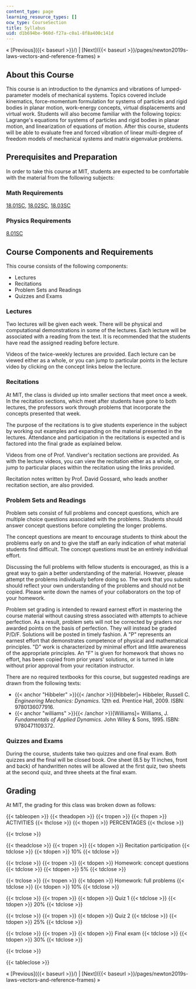 ```yaml
---
content_type: page
learning_resource_types: []
ocw_type: CourseSection
title: Syllabus
uid: d1b694be-960d-f27a-c0a1-8f8a400c141d
---
```


« [Previous]({{< baseurl >}}/) | [Next]({{< baseurl >}}/pages/newton2019s-laws-vectors-and-reference-frames) »

About this Course
-----------------

This course is an introduction to the dynamics and vibrations of lumped-parameter models of mechanical systems. Topics covered include kinematics, force-momentum formulation for systems of particles and rigid bodies in planar motion, work-energy concepts, virtual displacements and virtual work. Students will also become familiar with the following topics: Lagrange's equations for systems of particles and rigid bodies in planar motion, and linearization of equations of motion. After this course, students will be able to evaluate free and forced vibration of linear multi-degree of freedom models of mechanical systems and matrix eigenvalue problems.

Prerequisites and Preparation
-----------------------------

In order to take this course at MIT, students are expected to be comfortable with the material from the following subjects:

### Math Requirements

[18.01SC](/courses/18-01sc-single-variable-calculus-fall-2010), [18.02SC](/courses/18-02sc-multivariable-calculus-fall-2010), [18.03SC](/courses/18-03sc-differential-equations-fall-2011)

### Physics Requirements

[8.01SC](/courses/18-01sc-single-variable-calculus-fall-2010)

Course Components and Requirements
----------------------------------

This course consists of the following components:

*   Lectures
*   Recitations
*   Problem Sets and Readings
*   Quizzes and Exams

### Lectures

Two lectures will be given each week. There will be physical and computational demonstrations in some of the lectures. Each lecture will be associated with a reading from the text. It is recommended that the students have read the assigned reading before lecture.

Videos of the twice-weekly lectures are provided. Each lecture can be viewed either as a whole, or you can jump to particular points in the lecture video by clicking on the concept links below the lecture.

### Recitations

At MIT, the class is divided up into smaller sections that meet once a week. In the recitation sections, which meet after students have gone to both lectures, the professors work through problems that incorporate the concepts presented that week.

The purpose of the recitations is to give students experience in the subject by working out examples and expanding on the material presented in the lectures. Attendance and participation in the recitations is expected and is factored into the final grade as explained below.

Videos from one of Prof. Vandiver's recitation sections are provided. As with the lecture videos, you can view the recitation either as a whole, or jump to particular places within the recitation using the links provided.

Recitation notes written by Prof. David Gossard, who leads another recitation section, are also provided.

### Problem Sets and Readings

Problem sets consist of full problems and concept questions, which are multiple choice questions associated with the problems. Students should answer concept questions before completing the longer problems.

The concept questions are meant to encourage students to think about the problems early on and to give the staff an early indication of what material students find difficult. The concept questions must be an entirely individual effort.

Discussing the full problems with fellow students is encouraged, as this is a great way to gain a better understanding of the material. However, please attempt the problems individually before doing so. The work that you submit should reflect your own understanding of the problems and should not be copied. Please write down the names of your collaborators on the top of your homework.

Problem set grading is intended to reward earnest effort in mastering the course material without causing stress associated with attempts to achieve perfection. As a result, problem sets will not be corrected by graders nor awarded points on the basis of perfection. They will instead be graded P/D/F. Solutions will be posted in timely fashion. A "P" represents an earnest effort that demonstrates competence of physical and mathematical principles. "D" work is characterized by minimal effort and little awareness of the appropriate principles. An "F" is given for homework that shows no effort, has been copied from prior years' solutions, or is turned in late without prior approval from your recitation instructor.

There are no required textbooks for this course, but suggested readings are drawn from the following texts:

*   {{< anchor "Hibbeler" >}}{{< /anchor >}}\[Hibbeler\]= Hibbeler, Russell C. _Engineering Mechanics: Dynamics_. 12th ed. Prentice Hall, 2009. ISBN: 9780136077916.
*   {{< anchor "williams" >}}{{< /anchor >}}\[Williams\]= Williams, J. _Fundamentals of Applied Dynamics_. John Wiley & Sons, 1995. ISBN: 9780471109372.

### Quizzes and Exams

During the course, students take two quizzes and one final exam. Both quizzes and the final will be closed book. One sheet (8.5 by 11 inches, front and back) of handwritten notes will be allowed at the first quiz, two sheets at the second quiz, and three sheets at the final exam.

Grading
-------

At MIT, the grading for this class was broken down as follows:

{{< tableopen >}}
{{< theadopen >}}
{{< tropen >}}
{{< thopen >}}
ACTIVITIES
{{< thclose >}}
{{< thopen >}}
PERCENTAGES
{{< thclose >}}

{{< trclose >}}

{{< theadclose >}}
{{< tropen >}}
{{< tdopen >}}
Recitation participation
{{< tdclose >}}
{{< tdopen >}}
10%
{{< tdclose >}}

{{< trclose >}}
{{< tropen >}}
{{< tdopen >}}
Homework: concept questions
{{< tdclose >}}
{{< tdopen >}}
5%
{{< tdclose >}}

{{< trclose >}}
{{< tropen >}}
{{< tdopen >}}
Homework: full problems
{{< tdclose >}}
{{< tdopen >}}
10%
{{< tdclose >}}

{{< trclose >}}
{{< tropen >}}
{{< tdopen >}}
Quiz 1
{{< tdclose >}}
{{< tdopen >}}
20%
{{< tdclose >}}

{{< trclose >}}
{{< tropen >}}
{{< tdopen >}}
Quiz 2
{{< tdclose >}}
{{< tdopen >}}
25%
{{< tdclose >}}

{{< trclose >}}
{{< tropen >}}
{{< tdopen >}}
Final exam
{{< tdclose >}}
{{< tdopen >}}
30%
{{< tdclose >}}

{{< trclose >}}

{{< tableclose >}}

« [Previous]({{< baseurl >}}/) | [Next]({{< baseurl >}}/pages/newton2019s-laws-vectors-and-reference-frames) »